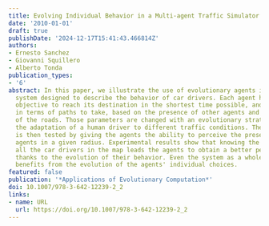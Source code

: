 ```yaml
---
title: Evolving Individual Behavior in a Multi-agent Traffic Simulator
date: '2010-01-01'
draft: true
publishDate: '2024-12-17T15:41:43.466814Z'
authors:
- Ernesto Sanchez
- Giovanni Squillero
- Alberto Tonda
publication_types:
- '6'
abstract: In this paper, we illustrate the use of evolutionary agents in a multi-agent
  system designed to describe the behavior of car drivers. Each agent has the selfish
  objective to reach its destination in the shortest time possible, and a preference
  in terms of paths to take, based on the presence of other agents and on the width
  of the roads. Those parameters are changed with an evolutionary strategy, to mimic
  the adaptation of a human driver to different traffic conditions. The system proposed
  is then tested by giving the agents the ability to perceive the presence of other
  agents in a given radius. Experimental results show that knowing the position of
  all the car drivers in the map leads the agents to obtain a better performance,
  thanks to the evolution of their behavior. Even the system as a whole gains some
  benefits from the evolution of the agents' individual choices.
featured: false
publication: '*Applications of Evolutionary Computation*'
doi: 10.1007/978-3-642-12239-2_2
links:
- name: URL
  url: https://doi.org/10.1007/978-3-642-12239-2_2
---
```



